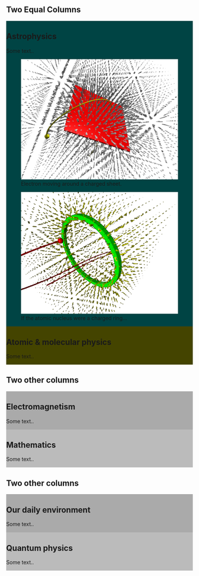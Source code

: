 
<h2>Two Equal Columns</h2>

<div class="row">
<div class="column" style="background-color:#004444;">
<h2>Astrophysics</h2>
<p>Some text..</p>
<div class="double_image">
    <figure class="left_image">
      <a href="electromagnetism/charged_sheet.html">
        <img alt="Charged sheet" src="images/charged_sheet.png" title="Click to animate"/>
      </a>
      <figcaption>Electron moving around a charged sheet.</figcaption>
    </figure>
    <figure class="right_image">
      <a href="electromagnetism/charged_ring.html">
        <img alt="Electron spinning around charged ring" src="images/electron_and_charged_ring.png" title="Click to animate"/>
      </a>
      <figcaption>If the atomic nucleus were a charged ring&#x2026;</figcaption>
    </figure>
</div>
</div>
<div class="column" style="background-color:#444400;">
<h2>Atomic &amp; molecular physics</h2>
<p>Some text..</p>
</div>
</div>

<h2>Two other columns</h2>

<div class="row">
  <div class="column" style="background-color:#aaa;">
    <h2>Electromagnetism</h2>
    <p>Some text..</p>
  </div>
  <div class="column" style="background-color:#bbb;">
    <h2>Mathematics</h2>
    <p>Some text..</p>
  </div>
</div>

<h2>Two other columns</h2>

<div class="row">
  <div class="column" style="background-color:#aaa;">
    <h2>Our daily environment</h2>
    <p>Some text..</p>
  </div>
  <div class="column" style="background-color:#bbb;">
    <h2>Quantum physics</h2>
    <p>Some text..</p>
  </div>
</div>

</body>
</html>
